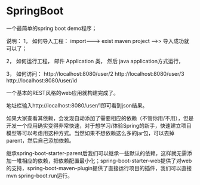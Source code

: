# SpringBoot
一个最简单的spring boot  demo程序；


说明：
1， 如何导入工程：   import---> exist maven project -->> 导入成功就可以了；

2， 如何运行工程， 
     邮件  Application 类， 然后 java application方式运行，  
     
3， 如何访问：
   http://localhost:8080/user/2
    http://localhost:8080/user/3
    http://localhost:8080/user/id
    



一个基本的REST风格的web应用就构建完成了。
 
地址栏输入http://localhost:8080/user/1即可看到json结果。
 
 
如果大家查看其依赖，会发现自动添加了需要相应的依赖（不管你用/不用），但是开发一个应用确实变得非常快速，对于想学习/体验Spring的新手，快速建立项目模型等可以考虑用这种方式。当然如果不想依赖这么多的jar包，可以去掉parent，然后自己添加依赖。 




继承spring-boot-starter-parent后我们可以继承一些默认的依赖，这样就无需添加一堆相应的依赖，把依赖配置最小化；spring-boot-starter-web提供了对web的支持，spring-boot-maven-plugin提供了直接运行项目的插件，我们可以直接mvn spring-boot:run运行。





